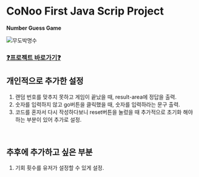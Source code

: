# CoNoo First Java Scrip Project

**Number Guess Game**

![무도박명수](https://mblogthumb-phinf.pstatic.net/MjAyMTAxMzFfMTQ0/MDAxNjEyMTAzNjMzMjc3.YGPHl1psLBXaXTO-yPFUALrs2VkL8Q5LaulYGPjlfXcg.TWXe9Uz_fHuZ33MrUdA38P5MbnHlcd5yJPtiqgvITDwg.JPEG.olivia105/62FE4519%EF%BC%8D9EFE%EF%BC%8D4045%EF%BC%8D9DC2%EF%BC%8D043D09D62F42%EF%BC%8D23932%EF%BC%8D00000FD6833057FB%EF%BC%BFfile.jpg?type=w800)
<br>
### **[❓프로젝트 바로가기❓](https://jihyoung-number-guess-game.netlify.app/)**

## **개인적으로 추가한 설정**
1. 랜덤 번호를 맞추지 못하고 게임이 끝났을 때, result-area에 정답을 출력.
2. 숫자를 입력하지 않고 go버튼을 클릭했을 때, 숫자를 입력하라는 문구 출력.
3. 코드를 혼자서 다시 작성하다보니 reset버튼을 눌렀을 때 추가적으로 초기화 해야하는 부분이 있어 추가로 설정.

<br>

## **추후에 추가하고 싶은 부분**
1. 기회 횟수를 유저가 설정할 수 있게 설정.
